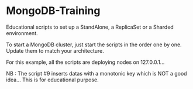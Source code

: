 # MongoDB-Training
Educational scripts to set up a StandAlone, a ReplicaSet or a Sharded environment.

To start a MongoDB cluster, just start the scripts in the order one by one.
Update them to match your architecture.

For this example, all the scripts are deploying nodes on 127.0.0.1...

NB : The script #9 inserts datas with a monotonic key which is NOT a good idea... This is for educational purpose.


